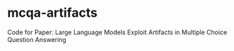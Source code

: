 # mcqa-artifacts
Code for Paper: Large Language Models Exploit Artifacts in Multiple Choice Question Answering
